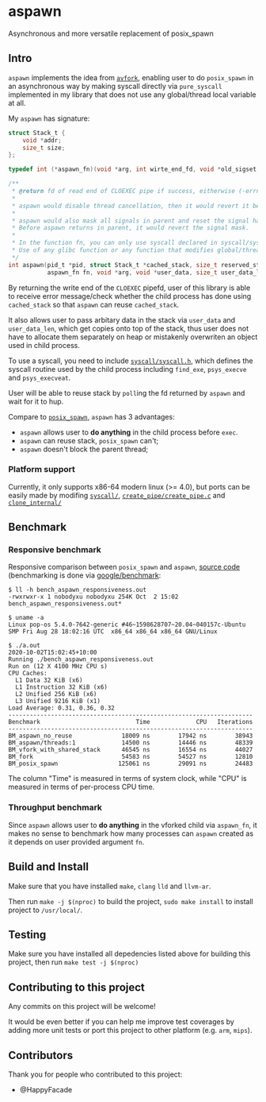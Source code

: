 # aspawn

Asynchronous and more versatile replacement of posix_spawn

## Intro

`aspawn` implements the idea from [`avfork`][4], enabling user to do `posix_spawn` in an asynchronous way by
making syscall directly via `pure_syscall` implemented in my library that does not use
any global/thread local variable at all.

My `aspawn` has signature:

```c
struct Stack_t {
    void *addr;
    size_t size;
};

typedef int (*aspawn_fn)(void *arg, int wirte_end_fd, void *old_sigset, void *user_data, size_t user_data_len);

/**
 * @return fd of read end of CLOEXEC pipe if success, eitherwise (-errno).
 *
 * aspawn would disable thread cancellation, then it would revert it before return.
 *
 * aspawn would also mask all signals in parent and reset the signal handler in the child process.
 * Before aspawn returns in parent, it would revert the signal mask.
 *
 * In the function fn, you can only use syscall declared in syscall/syscall.h
 * Use of any glibc function or any function that modifies global/thread-local variable is undefined behavior.
 */
int aspawn(pid_t *pid, struct Stack_t *cached_stack, size_t reserved_stack_sz, 
           aspawn_fn fn, void *arg, void *user_data, size_t user_data_len);
```

By returning the write end of the `CLOEXEC` pipefd, user of this library is able to receive error message/check whether
the child process has done using `cached_stack` so that `aspawn` can reuse `cached_stack`.

It also allows user to pass arbitary data in the stack via `user_data` and `user_data_len`, which get copies onto top of
the stack, thus user does not have to allocate them separately on heap or mistakenly overwriten an object used in child process.

To use a syscall, you need to include [`syscall/syscall.h`][2], which defines the syscall routine used by the child process including
`find_exe`, `psys_execve` and `psys_execveat`.

User will be able to reuse stack by `poll`ing the fd returned by `aspawn` and wait for it to hup.

Compare to [`posix_spawn`][3], `aspawn` has 3 advantages:
 - `aspawn` allows user to **do anything** in the child process before `exec`.
 - `aspawn` can reuse stack, `posix_spawn` can't;
 - `aspawn` doesn't block the parent thread;
 
### Platform support

Currently, it only supports x86-64 modern linux (>= 4.0), but ports can be easily made by modifing [`syscall/`][7],
[`create_pipe/create_pipe.c`][8] and [`clone_internal/`][9]

## Benchmark

### Responsive benchmark

Responsive comparison between `posix_spawn` and `aspawn`, [source code][5] (benchmarking is done via [google/benchmark][6]:

```console
$ ll -h bench_aspawn_responsiveness.out
-rwxrwxr-x 1 nobodyxu nobodyxu 254K Oct  2 15:02 bench_aspawn_responsiveness.out*

$ uname -a
Linux pop-os 5.4.0-7642-generic #46~1598628707~20.04~040157c-Ubuntu SMP Fri Aug 28 18:02:16 UTC  x86_64 x86_64 x86_64 GNU/Linux

$ ./a.out
2020-10-02T15:02:45+10:00
Running ./bench_aspawn_responsiveness.out
Run on (12 X 4100 MHz CPU s)
CPU Caches:
  L1 Data 32 KiB (x6)
  L1 Instruction 32 KiB (x6)
  L2 Unified 256 KiB (x6)
  L3 Unified 9216 KiB (x1)
Load Average: 0.31, 0.36, 0.32
---------------------------------------------------------------------
Benchmark                           Time             CPU   Iterations
---------------------------------------------------------------------
BM_aspawn_no_reuse              18009 ns        17942 ns        38943
BM_aspawn/threads:1             14500 ns        14446 ns        48339
BM_vfork_with_shared_stack      46545 ns        16554 ns        44027
BM_fork                         54583 ns        54527 ns        12810
BM_posix_spawn                 125061 ns        29091 ns        24483
```

The column "Time" is measured in terms of system clock, while "CPU" is measured in terms of per-process CPU time.

### Throughput benchmark

Since `aspawn` allows user to **do anything** in the vforked child via `aspawn_fn`, it makes no sense
to benchmark how many processes can `aspawn` created as it depends on user provided argument `fn`.

## Build and Install

Make sure that you have installed `make`, `clang` `lld` and `llvm-ar`.

Then run `make -j $(nproc)` to build the project, `sudo make install` to install project to `/usr/local/`.

## Testing

Make sure you have installed all depedencies listed above for building this project,
then run `make test -j $(nproc)`

## Contributing to this project

Any commits on this project will be welcome!

It would be even better if you can help me improve test coverages by adding more unit tests or port this project to other platform (e.g. `arm`, `mips`).

## Contributors

Thank you for people who contributed to this project:
 - @HappyFacade

[1]: https://github.com/NobodyXu/aspawn
[2]: https://github.com/NobodyXu/aspawn/blob/master/syscall/syscall.h
[3]: https://man7.org/linux/man-pages/man3/posix_spawn.3.html
[4]: https://gist.github.com/nicowilliams/a8a07b0fc75df05f684c23c18d7db234
[5]: https://github.com/NobodyXu/aspawn/blob/master/benchmark/bench_aspawn_responsiveness.cc
[6]: https://github.com/google/benchmark
[7]: https://github.com/NobodyXu/aspawn/tree/master/syscall
[8]: https://github.com/NobodyXu/aspawn/blob/master/create_pipe/create_pipe.c
[9]: https://github.com/NobodyXu/aspawn/tree/master/clone_internal
